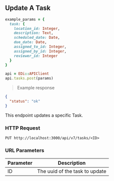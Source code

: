 ## Update A Task

```ruby
example_params = {
  task: {
    location_id: Integer,
    description: Text,
    scheduled_date: Date,
    due_date: Date,
    assigned_to_id: Integer,
    assigned_by_id: Integer,
    reviewer_id: Integer
  }
}

api = EDi::APIClient
api.tasks.post(params)
```

> Example response

```json
{
  "status": "ok"
}
```

This endpoint updates a specific Task.

### HTTP Request

`PUT http://localhost:3000/api/v7/tasks/<ID>`

### URL Parameters

Parameter | Description
--------- | -----------
ID | The uuid of the task to update
